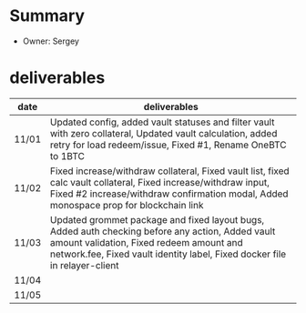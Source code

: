 # Summary
* Owner: Sergey

# deliverables
| date  | deliverables |
|--- | ---|
| 11/01  | Updated config, added vault statuses and filter vault with zero collateral, Updated vault calculation, added retry for load redeem/issue, Fixed #1, Rename OneBTC to 1BTC |
| 11/02  | Fixed increase/withdraw collateral, Fixed vault list, fixed calc vault collateral, Fixed increase/withdraw input, Fixed #2 increase/withdraw confirmation modal, Added monospace prop for blockchain link |
| 11/03  | Updated grommet package and fixed layout bugs, Added auth checking before any action, Added vault amount validation, Fixed redeem amount and network.fee,  Fixed vault identity label, Fixed docker file in relayer-client |
| 11/04  | |
| 11/05  | |